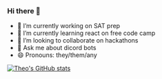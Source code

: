 ### Hi there 👋


- 🔭 I’m currently working on SAT prep
- 🌱 I’m currently learning react on free code camp
- 👯 I’m looking to collaborate on hackathons
- 💬 Ask me about dicord bots
- 😄 Pronouns: they/them/any


[![Theo's GitHub stats](https://github-readme-stats.vercel.app/api?username=dumax315)](https://github.com/anuraghazra/github-readme-stats)
